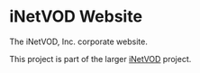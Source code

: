 iNetVOD Website
===============

The iNetVOD, Inc. corporate website.

This project is part of the larger [iNetVOD](https://github.com/grtvd/inetvod) project.
